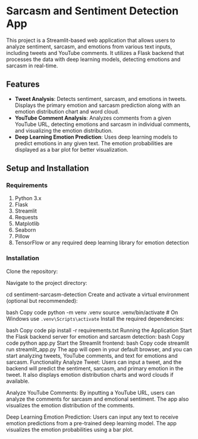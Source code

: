 # Sarcasm and Sentiment Detection App

This project is a Streamlit-based web application that allows users to analyze sentiment, sarcasm, and emotions from various text inputs, including tweets and YouTube comments. It utilizes a Flask backend that processes the data with deep learning models, detecting emotions and sarcasm in real-time. 

## Features

- **Tweet Analysis**: Detects sentiment, sarcasm, and emotions in tweets. Displays the primary emotion and sarcasm prediction along with an emotion distribution chart and word cloud.
- **YouTube Comment Analysis**: Analyzes comments from a given YouTube URL, detecting emotions and sarcasm in individual comments, and visualizing the emotion distribution.
- **Deep Learning Emotion Prediction**: Uses deep learning models to predict emotions in any given text. The emotion probabilities are displayed as a bar plot for better visualization.

## Setup and Installation

### Requirements
1. Python 3.x
2. Flask
3. Streamlit
4. Requests
5. Matplotlib
6. Seaborn
7. Pillow
8. TensorFlow or any required deep learning library for emotion detection

### Installation

Clone the repository:

Navigate to the project directory:


cd sentiment-sarcasm-detection
Create and activate a virtual environment (optional but recommended):

bash
Copy code
python -m venv .venv
source .venv/bin/activate  # On Windows use `.venv\Scripts\activate`
Install the required dependencies:

bash
Copy code
pip install -r requirements.txt
Running the Application
Start the Flask backend server for emotion and sarcasm detection:
bash
Copy code
python app.py
Start the Streamlit frontend:
bash
Copy code
streamlit run streamlit_app.py
The app will open in your default browser, and you can start analyzing tweets, YouTube comments, and text for emotions and sarcasm.
Functionality
Analyze Tweet: Users can input a tweet, and the backend will predict the sentiment, sarcasm, and primary emotion in the tweet. It also displays emotion distribution charts and word clouds if available.

Analyze YouTube Comments: By inputting a YouTube URL, users can analyze the comments for sarcasm and emotional sentiment. The app also visualizes the emotion distribution of the comments.

Deep Learning Emotion Prediction: Users can input any text to receive emotion predictions from a pre-trained deep learning model. The app visualizes the emotion probabilities using a bar plot.
